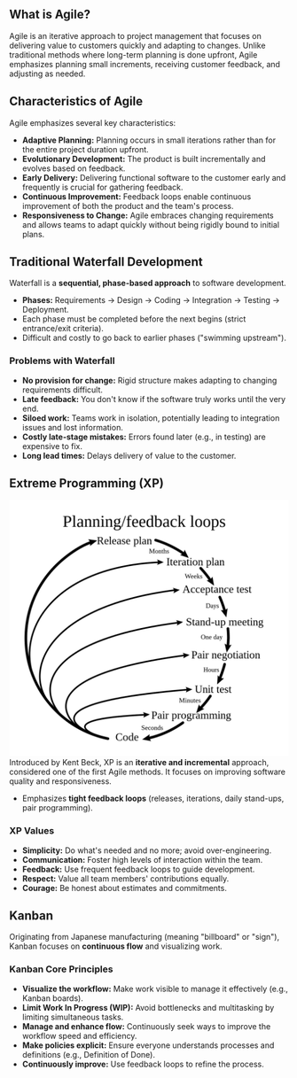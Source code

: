 ## What is Agile?

Agile is an iterative approach to project management that focuses on delivering value to customers quickly and adapting to changes. Unlike traditional methods where long-term planning is done upfront, Agile emphasizes planning small increments, receiving customer feedback, and adjusting as needed.

## Characteristics of Agile

Agile emphasizes several key characteristics:

-   **Adaptive Planning:** Planning occurs in small iterations rather than for the entire project duration upfront.
-   **Evolutionary Development:** The product is built incrementally and evolves based on feedback.
-   **Early Delivery:** Delivering functional software to the customer early and frequently is crucial for gathering feedback.
-   **Continuous Improvement:** Feedback loops enable continuous improvement of both the product and the team's process.
-   **Responsiveness to Change:** Agile embraces changing requirements and allows teams to adapt quickly without being rigidly bound to initial plans.

## Traditional Waterfall Development

Waterfall is a **sequential, phase-based approach** to software development.

-   **Phases:** Requirements -> Design -> Coding -> Integration -> Testing -> Deployment.
-   Each phase must be completed before the next begins (strict entrance/exit criteria).
-   Difficult and costly to go back to earlier phases ("swimming upstream").

### Problems with Waterfall

-   **No provision for change:** Rigid structure makes adapting to changing requirements difficult.
-   **Late feedback:** You don't know if the software truly works until the very end.
-   **Siloed work:** Teams work in isolation, potentially leading to integration issues and lost information.
-   **Costly late-stage mistakes:** Errors found later (e.g., in testing) are expensive to fix.
-   **Long lead times:** Delays delivery of value to the customer.

## Extreme Programming (XP)

![ROADMAP](/Media/XP.svg)
Introduced by Kent Beck, XP is an **iterative and incremental** approach, considered one of the first Agile methods. It focuses on improving software quality and responsiveness.

-   Emphasizes **tight feedback loops** (releases, iterations, daily stand-ups, pair programming).

### XP Values

-   **Simplicity:** Do what's needed and no more; avoid over-engineering.
-   **Communication:** Foster high levels of interaction within the team.
-   **Feedback:** Use frequent feedback loops to guide development.
-   **Respect:** Value all team members' contributions equally.
-   **Courage:** Be honest about estimates and commitments.

## Kanban

Originating from Japanese manufacturing (meaning "billboard" or "sign"), Kanban focuses on **continuous flow** and visualizing work.

### Kanban Core Principles

-   **Visualize the workflow:** Make work visible to manage it effectively (e.g., Kanban boards).
-   **Limit Work In Progress (WIP):** Avoid bottlenecks and multitasking by limiting simultaneous tasks.
-   **Manage and enhance flow:** Continuously seek ways to improve the workflow speed and efficiency.
-   **Make policies explicit:** Ensure everyone understands processes and definitions (e.g., Definition of Done).
-   **Continuously improve:** Use feedback loops to refine the process.


